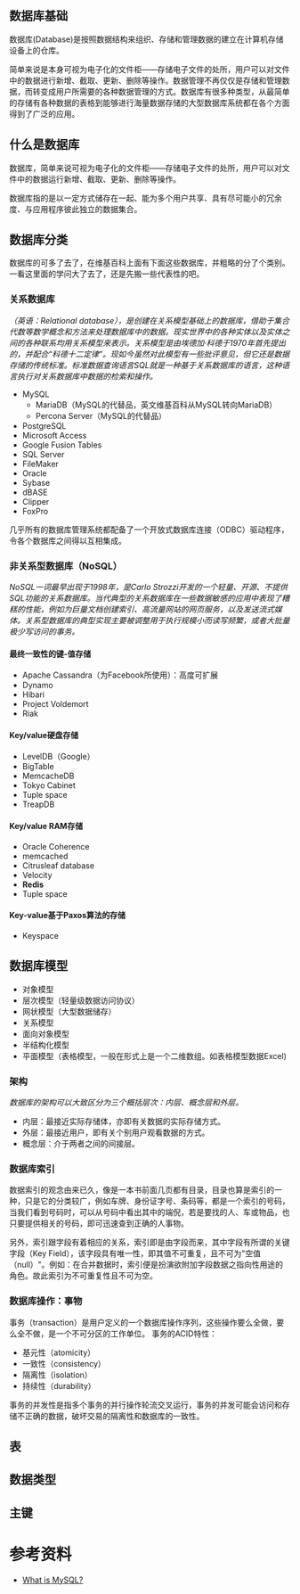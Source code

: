 
数据库基础
---

数据库(Database)是按照数据结构来组织、存储和管理数据的建立在计算机存储设备上的仓库。

简单来说是本身可视为电子化的文件柜——存储电子文件的处所，用户可以对文件中的数据进行新增、截取、更新、删除等操作。数据管理不再仅仅是存储和管理数据，而转变成用户所需要的各种数据管理的方式。数据库有很多种类型，从最简单的存储有各种数据的表格到能够进行海量数据存储的大型数据库系统都在各个方面得到了广泛的应用。

## 什么是数据库

数据库，简单来说可视为电子化的文件柜——存储电子文件的处所，用户可以对文件中的数据运行新增、截取、更新、删除等操作。

数据库指的是以一定方式储存在一起、能为多个用户共享、具有尽可能小的冗余度、与应用程序彼此独立的数据集合。

## 数据库分类

数据库的可多了去了，在维基百科上面有下面这些数据库，并粗略的分了个类别。一看这里面的学问大了去了，还是先搬一些代表性的吧。

### 关系数据库

_（英语：Relational database），是创建在关系模型基础上的数据库，借助于集合代数等数学概念和方法来处理数据库中的数据。现实世界中的各种实体以及实体之间的各种联系均用关系模型来表示。关系模型是由埃德加·科德于1970年首先提出的，并配合“科德十二定律”。现如今虽然对此模型有一些批评意见，但它还是数据存储的传统标准。标准数据查询语言SQL就是一种基于关系数据库的语言，这种语言执行对关系数据库中数据的检索和操作。_

- MySQL
    - MariaDB（MySQL的代替品，英文维基百科从MySQL转向MariaDB）
    - Percona Server（MySQL的代替品）
- PostgreSQL
- Microsoft Access
- Google Fusion Tables
- SQL Server
- FileMaker
- Oracle
- Sybase
- dBASE
- Clipper
- FoxPro

几乎所有的数据库管理系统都配备了一个开放式数据库连接（ODBC）驱动程序，令各个数据库之间得以互相集成。

### 非关系型数据库（NoSQL）

_NoSQL一词最早出现于1998年，是Carlo Strozzi开发的一个轻量、开源、不提供SQL功能的关系数据库。当代典型的关系数据库在一些数据敏感的应用中表现了糟糕的性能，例如为巨量文档创建索引、高流量网站的网页服务，以及发送流式媒体。关系型数据库的典型实现主要被调整用于执行规模小而读写频繁，或者大批量极少写访问的事务。_

#### 最终一致性的键-值存储

- Apache Cassandra（为Facebook所使用）：高度可扩展
- Dynamo
- Hibari
- Project Voldemort
- Riak 

#### Key/value硬盘存储

- LevelDB（Google）
- BigTable
- MemcacheDB
- Tokyo Cabinet
- Tuple space
- TreapDB

#### Key/value RAM存储

- Oracle Coherence
- memcached
- Citrusleaf database
- Velocity
- **Redis**
- Tuple space

#### Key-value基于Paxos算法的存储

- Keyspace

## 数据库模型

- 对象模型
- 层次模型（轻量级数据访问协议）
- 网状模型（大型数据储存）
- 关系模型
- 面向对象模型
- 半结构化模型
- 平面模型（表格模型，一般在形式上是一个二维数组。如表格模型数据Excel)

### 架构

_数据库的架构可以大致区分为三个概括层次：内层、概念层和外层。_

- 内层：最接近实际存储体，亦即有关数据的实际存储方式。
- 外层：最接近用户，即有关个别用户观看数据的方式。
- 概念层：介于两者之间的间接层。

### 数据库索引

数据索引的观念由来已久，像是一本书前面几页都有目录，目录也算是索引的一种，只是它的分类较广，例如车牌、身份证字号、条码等，都是一个索引的号码，当我们看到号码时，可以从号码中看出其中的端倪，若是要找的人、车或物品，也只要提供相关的号码，即可迅速查到正确的人事物。

另外，索引跟字段有着相应的关系，索引即是由字段而来，其中字段有所谓的关键字段（Key Field），该字段具有唯一性，即其值不可重复，且不可为"空值（null）"。例如：在合并数据时，索引便是扮演欲附加字段数据之指向性用途的角色。故此索引为不可重复性且不可为空。

### 数据库操作：事物

事务（transaction）是用户定义的一个数据库操作序列，这些操作要么全做，要么全不做，是一个不可分区的工作单位。 事务的ACID特性：

- 基元性（atomicity）
- 一致性（consistency）
- 隔离性（isolation）
- 持续性（durability）

事务的并发性是指多个事务的并行操作轮流交叉运行，事务的并发可能会访问和存储不正确的数据，破坏交易的隔离性和数据库的一致性。

## 表


## 数据类型


## 主键


# 参考资料

- [What is MySQL?](http://dev.mysql.com/doc/refman/5.7/en/what-is-mysql.html)
